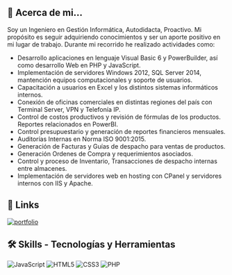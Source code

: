 ## 🚀 Acerca de mi...
Soy un Ingeniero en Gestión Informática, Autodidacta, Proactivo. Mi propósito es seguir adquiriendo conocimientos y ser un aporte positivo en mi lugar de trabajo.
Durante mi recorrido he realizado actividades como:
- Desarrollo aplicaciones en lenguaje Visual Basic 6 y PowerBuilder, así como desarrollo Web en PHP y JavaScript.
- Implementación de servidores Windows 2012, SQL Server 2014, mantención equipos computacionales y soporte de usuarios.
- Capacitación a usuarios en Excel y los distintos sistemas informáticos internos.
- Conexión de oficinas comerciales en distintas regiones del país con Terminal Server, VPN y Telefonía IP.
- Control de costos productivos y revisión de fórmulas de los productos. Reportes relacionados en PowerBI.
- Control presupuestario y generación de reportes financieros mensuales.
- Auditorías Internas en Norma ISO 9001:2015.
- Generación de Facturas y Guías de despacho para ventas de productos.
- Generación Ordenes de Compra y requerimientos asociados.
- Control y proceso de Inventario, Transacciones de despacho internas entre almacenes.
- Implementación de servidores web en hosting con CPanel y servidores internos con IIS y Apache.

## 🔗 Links
[![portfolio](https://img.shields.io/badge/my_portfolio-000?style=for-the-badge&logo=ko-fi&logoColor=white)](https://cosayco.github.io/Portafolio/)

## 🛠 Skills - Tecnologías y Herramientas
![JavaScript](https://img.icons8.com/color/48/000000/javascript.png) ![HTML5](https://img.icons8.com/color/48/000000/html-5.png) ![CSS3](https://img.icons8.com/color/48/000000/css3.png) ![PHP](https://img.icons8.com/color/48/000000/php.png)
  
